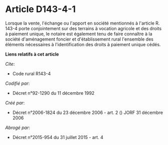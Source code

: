# Article D143-4-1

Lorsque la vente, l'échange ou l'apport en société mentionnés à l'article R. 143-4 porte conjointement sur des terrains à
vocation agricole et des droits à paiement unique, le notaire est également tenu de faire connaître à la société
d'aménagement foncier et d'établissement rural l'ensemble des éléments nécessaires à l'identification des droits à paiement
unique cédés.

**Liens relatifs à cet article**

_Cite_:

  - Code rural R143-4

_Codifié par_:

  - Décret n°92-1290 du 11 décembre 1992

_Créé par_:

  - Décret n°2006-1824 du 23 décembre 2006 - art. 2 () JORF 31 décembre 2006

_Abrogé par_:

  - Décret n°2015-954 du 31 juillet 2015 - art. 4
